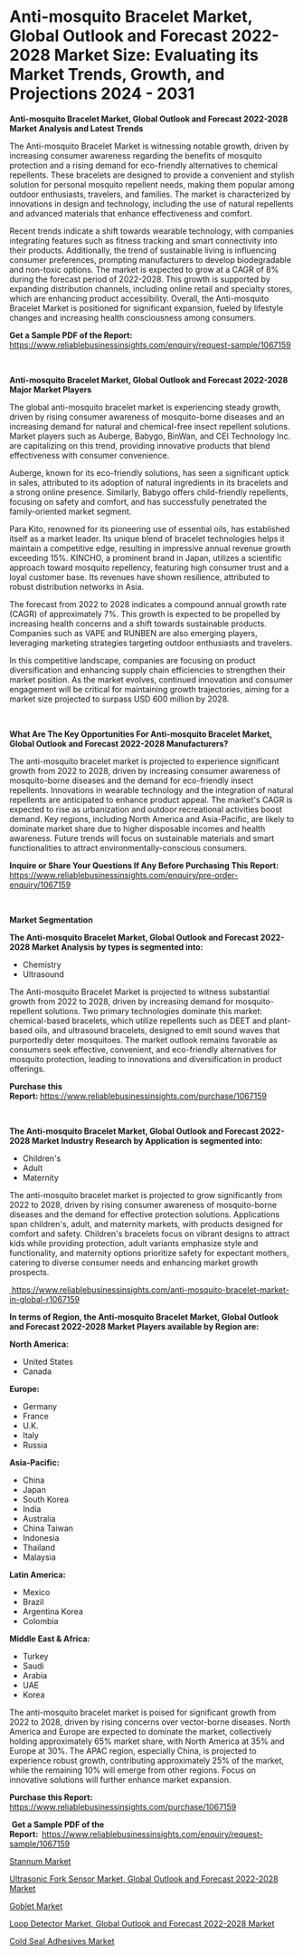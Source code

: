 <p><h1>Anti-mosquito Bracelet Market, Global Outlook and Forecast 2022-2028 Market Size: Evaluating its Market Trends, Growth, and Projections 2024 - 2031</h1></p><p><strong>Anti-mosquito Bracelet Market, Global Outlook and Forecast 2022-2028 Market Analysis and Latest Trends</strong></p>
<p><p>The Anti-mosquito Bracelet Market is witnessing notable growth, driven by increasing consumer awareness regarding the benefits of mosquito protection and a rising demand for eco-friendly alternatives to chemical repellents. These bracelets are designed to provide a convenient and stylish solution for personal mosquito repellent needs, making them popular among outdoor enthusiasts, travelers, and families. The market is characterized by innovations in design and technology, including the use of natural repellents and advanced materials that enhance effectiveness and comfort.</p><p>Recent trends indicate a shift towards wearable technology, with companies integrating features such as fitness tracking and smart connectivity into their products. Additionally, the trend of sustainable living is influencing consumer preferences, prompting manufacturers to develop biodegradable and non-toxic options. The market is expected to grow at a CAGR of 8% during the forecast period of 2022-2028. This growth is supported by expanding distribution channels, including online retail and specialty stores, which are enhancing product accessibility. Overall, the Anti-mosquito Bracelet Market is positioned for significant expansion, fueled by lifestyle changes and increasing health consciousness among consumers.</p></p>
<p><strong>Get a Sample PDF of the Report:&nbsp;</strong> <a href="https://www.reliablebusinessinsights.com/enquiry/request-sample/1067159">https://www.reliablebusinessinsights.com/enquiry/request-sample/1067159</a></p>
<p>&nbsp;</p>
<p><strong>Anti-mosquito Bracelet Market, Global Outlook and Forecast 2022-2028 Major Market Players</strong></p>
<p><p>The global anti-mosquito bracelet market is experiencing steady growth, driven by rising consumer awareness of mosquito-borne diseases and an increasing demand for natural and chemical-free insect repellent solutions. Market players such as Auberge, Babygo, BinWan, and CEI Technology Inc. are capitalizing on this trend, providing innovative products that blend effectiveness with consumer convenience.</p><p>Auberge, known for its eco-friendly solutions, has seen a significant uptick in sales, attributed to its adoption of natural ingredients in its bracelets and a strong online presence. Similarly, Babygo offers child-friendly repellents, focusing on safety and comfort, and has successfully penetrated the family-oriented market segment.</p><p>Para Kito, renowned for its pioneering use of essential oils, has established itself as a market leader. Its unique blend of bracelet technologies helps it maintain a competitive edge, resulting in impressive annual revenue growth exceeding 15%. KINCHO, a prominent brand in Japan, utilizes a scientific approach toward mosquito repellency, featuring high consumer trust and a loyal customer base. Its revenues have shown resilience, attributed to robust distribution networks in Asia.</p><p>The forecast from 2022 to 2028 indicates a compound annual growth rate (CAGR) of approximately 7%. This growth is expected to be propelled by increasing health concerns and a shift towards sustainable products. Companies such as VAPE and RUNBEN are also emerging players, leveraging marketing strategies targeting outdoor enthusiasts and travelers.</p><p>In this competitive landscape, companies are focusing on product diversification and enhancing supply chain efficiencies to strengthen their market position. As the market evolves, continued innovation and consumer engagement will be critical for maintaining growth trajectories, aiming for a market size projected to surpass USD 600 million by 2028.</p></p>
<p>&nbsp;</p>
<p><strong>What Are The Key Opportunities For Anti-mosquito Bracelet Market, Global Outlook and Forecast 2022-2028 Manufacturers?</strong></p>
<p><p>The anti-mosquito bracelet market is projected to experience significant growth from 2022 to 2028, driven by increasing consumer awareness of mosquito-borne diseases and the demand for eco-friendly insect repellents. Innovations in wearable technology and the integration of natural repellents are anticipated to enhance product appeal. The market's CAGR is expected to rise as urbanization and outdoor recreational activities boost demand. Key regions, including North America and Asia-Pacific, are likely to dominate market share due to higher disposable incomes and health awareness. Future trends will focus on sustainable materials and smart functionalities to attract environmentally-conscious consumers.</p></p>
<p><strong>Inquire or Share Your Questions If Any Before Purchasing This Report:</strong> <a href="https://www.reliablebusinessinsights.com/enquiry/pre-order-enquiry/1067159">https://www.reliablebusinessinsights.com/enquiry/pre-order-enquiry/1067159</a></p>
<p>&nbsp;</p>
<p><strong>Market Segmentation</strong></p>
<p><strong>The Anti-mosquito Bracelet Market, Global Outlook and Forecast 2022-2028 Market Analysis by types is segmented into:</strong></p>
<p><ul><li>Chemistry</li><li>Ultrasound</li></ul></p>
<p><p>The Anti-mosquito Bracelet Market is projected to witness substantial growth from 2022 to 2028, driven by increasing demand for mosquito-repellent solutions. Two primary technologies dominate this market: chemical-based bracelets, which utilize repellents such as DEET and plant-based oils, and ultrasound bracelets, designed to emit sound waves that purportedly deter mosquitoes. The market outlook remains favorable as consumers seek effective, convenient, and eco-friendly alternatives for mosquito protection, leading to innovations and diversification in product offerings.</p></p>
<p><strong>Purchase this Report:&nbsp;</strong><a href="https://www.reliablebusinessinsights.com/purchase/1067159">https://www.reliablebusinessinsights.com/purchase/1067159</a></p>
<p>&nbsp;</p>
<p><strong>The Anti-mosquito Bracelet Market, Global Outlook and Forecast 2022-2028 Market Industry Research by Application is segmented into:</strong></p>
<p><ul><li>Children's</li><li>Adult</li><li>Maternity</li></ul></p>
<p><p>The anti-mosquito bracelet market is projected to grow significantly from 2022 to 2028, driven by rising consumer awareness of mosquito-borne diseases and the demand for effective protection solutions. Applications span children's, adult, and maternity markets, with products designed for comfort and safety. Children's bracelets focus on vibrant designs to attract kids while providing protection, adult variants emphasize style and functionality, and maternity options prioritize safety for expectant mothers, catering to diverse consumer needs and enhancing market growth prospects.</p></p>
<p><a href="https://www.reliablebusinessinsights.com/anti-mosquito-bracelet-market-in-global-r1067159">&nbsp;https://www.reliablebusinessinsights.com/anti-mosquito-bracelet-market-in-global-r1067159</a></p>
<p><strong>In terms of Region, the Anti-mosquito Bracelet Market, Global Outlook and Forecast 2022-2028 Market Players available by Region are:</strong></p>
<p>
    <p> <strong> North America: </strong>
        <ul>
            <li>United States</li>
            <li>Canada</li>
        </ul>
        </p> 
    <p> <strong> Europe: </strong>
        <ul>
            <li>Germany</li>
            <li>France</li>
            <li>U.K.</li>
            <li>Italy</li>
            <li>Russia</li>
        </ul>
        </p> 
    <p> <strong> Asia-Pacific: </strong>
        <ul>
            <li>China</li>
            <li>Japan</li>
            <li>South Korea</li>
            <li>India</li>
            <li>Australia</li>
            <li>China Taiwan</li>
            <li>Indonesia</li>
            <li>Thailand</li>
            <li>Malaysia</li>
        </ul>
        </p> 
    <p> <strong> Latin America: </strong>
        <ul>
            <li>Mexico</li>
            <li>Brazil</li>
            <li>Argentina Korea</li>
            <li>Colombia</li>
        </ul>
        </p> 
    <p> <strong> Middle East & Africa: </strong>
        <ul>
            <li>Turkey</li>
            <li>Saudi</li>
            <li>Arabia</li>
            <li>UAE</li>
            <li>Korea</li>
        </ul>
    </p>
    </p>
<p><p>The anti-mosquito bracelet market is poised for significant growth from 2022 to 2028, driven by rising concerns over vector-borne diseases. North America and Europe are expected to dominate the market, collectively holding approximately 65% market share, with North America at 35% and Europe at 30%. The APAC region, especially China, is projected to experience robust growth, contributing approximately 25% of the market, while the remaining 10% will emerge from other regions. Focus on innovative solutions will further enhance market expansion.</p></p>
<p><strong>Purchase this Report: </strong><a href="https://www.reliablebusinessinsights.com/purchase/1067159">https://www.reliablebusinessinsights.com/purchase/1067159</a></p>
<p>&nbsp;<strong>Get a Sample PDF of the Report:&nbsp;&nbsp;</strong><a href="https://www.reliablebusinessinsights.com/enquiry/request-sample/1067159">https://www.reliablebusinessinsights.com/enquiry/request-sample/1067159</a></p>
<p><strong></strong></p>
<p><p><a href="https://issuu.com/reportprime-2/docs/stannum-market-size-2030.pptx_dd5a0455c37435">Stannum Market</a></p><p><a href="https://github.com/HobertDavis43/Market-Research-Report-List-1/blob/main/ultrasonic-fork-sensor-market-global-outlook-and-forecast-2022-2028-market.md">Ultrasonic Fork Sensor Market, Global Outlook and Forecast 2022-2028 Market</a></p><p><a href="https://medium.com/@paulalkim0612024/the-market-study-covers-the-goblet-market-across-various-segments-cde914a102f8">Goblet Market</a></p><p><a href="https://github.com/AlisaRowe24/Market-Research-Report-List-1/blob/main/loop-detector-market-global-outlook-and-forecast-2022-2028-market.md">Loop Detector Market, Global Outlook and Forecast 2022-2028 Market</a></p><p><a href="https://www.linkedin.com/pulse/cold-seal-adhesives-market-strategic-insights-product-evolution-r2eye?trackingId=xlrn%2Fu1QTW2Xnmx3ChFhRg%3D%3D">Cold Seal Adhesives Market</a></p></p>
